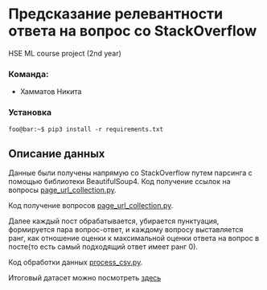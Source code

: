 #  Предсказание релевантности ответа на вопрос со StackOverflow
HSE ML course project (2nd year)

### Команда:
- Хамматов Никита

### Установка
```console
foo@bar:~$ pip3 install -r requirements.txt
```

##  Описание данных
Данные были получены напрямую со StackOverflow путем парсинга с помощью библиотеки BeautifulSoup4. 
Код получение ссылок на вопросы [page_url_collection.py](https://github.com/nkhamm-spb/ml_hse_project/blob/main/collect_data.py).

Код получение  вопросов [page_url_collection.py](https://github.com/nkhamm-spb/ml_hse_project/blob/main/page_url_collection.py).

Далее каждый пост обрабатывается, убирается пунктуация, формируется пара вопрос-ответ, и каждому вопросу выставляется ранг, 
как отношение оценки к максимальной оценки ответа на вопрос в посте(то есть самый подходящий ответ имеет ранг 0).

Код обработки данных [process_csv.py](https://github.com/nkhamm-spb/ml_hse_project/blob/main/process_csv.py).

Итоговый датасет можно посмотреть [здесь](https://www.kaggle.com/datasets/datasnaek/mbti-type)
